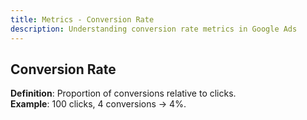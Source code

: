 ```yaml
---
title: Metrics - Conversion Rate
description: Understanding conversion rate metrics in Google Ads
---
```


## Conversion Rate
**Definition**: Proportion of conversions relative to clicks.  
**Example**: 100 clicks, 4 conversions → 4%.
